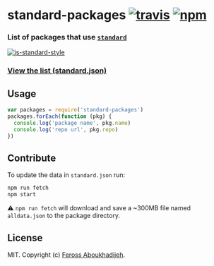 # standard-packages [![travis][travis-image]][travis-url] [![npm][npm-image]][npm-url]

[travis-image]: https://img.shields.io/travis/feross/standard-packages/master.svg
[travis-url]: https://travis-ci.org/feross/standard-packages
[npm-image]: https://img.shields.io/npm/v/standard-packages.svg
[npm-url]: https://npmjs.org/package/standard-packages

### List of packages that use [`standard`](https://github.com/feross/standard)

[![js-standard-style](https://cdn.rawgit.com/feross/standard/master/badge.svg)](https://github.com/feross/standard)

### [View the list (standard.json)](standard.json)

## Usage

```js
var packages = require('standard-packages')
packages.forEach(function (pkg) {
  console.log('package name', pkg.name)
  console.log('repo url', pkg.repo)
})
```

## Contribute

To update the data in `standard.json` run:

```bash
npm run fetch
npm start
```
:warning: `npm run fetch` will download and save a ~300MB file named `alldata.json` to the package directory.

## License

MIT. Copyright (c) [Feross Aboukhadijeh](http://feross.org).
